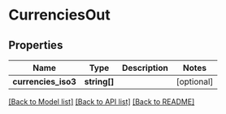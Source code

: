 # CurrenciesOut

## Properties
Name | Type | Description | Notes
------------ | ------------- | ------------- | -------------
**currencies_iso3** | **string[]** |  | [optional] 

[[Back to Model list]](../README.md#documentation-for-models) [[Back to API list]](../README.md#documentation-for-api-endpoints) [[Back to README]](../README.md)


